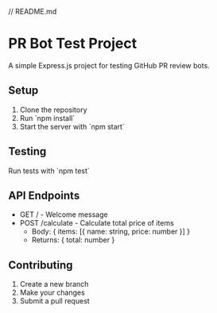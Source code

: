 // README.md

# PR Bot Test Project

A simple Express.js project for testing GitHub PR review bots.

## Setup

1. Clone the repository
2. Run \`npm install\`
3. Start the server with \`npm start\`

## Testing

Run tests with \`npm test\`

## API Endpoints

- GET / - Welcome message
- POST /calculate - Calculate total price of items
  - Body: { items: [{ name: string, price: number }] }
  - Returns: { total: number }

## Contributing

1. Create a new branch
2. Make your changes
3. Submit a pull request
